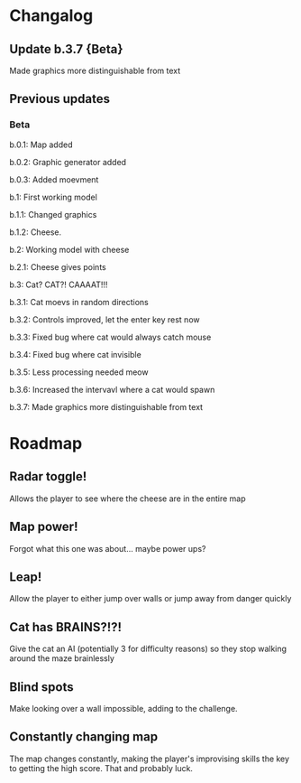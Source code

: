 # Changalog
## Update b.3.7 {Beta}
Made graphics more distinguishable from text

## Previous updates
### Beta
b.0.1: Map added

b.0.2: Graphic generator added

b.0.3: Added moevment

b.1: First working model

b.1.1: Changed graphics

b.1.2: Cheese.

b.2: Working model with cheese

b.2.1: Cheese gives points

b.3: Cat? CAT?! CAAAAT!!!

b.3.1: Cat moevs in random directions

b.3.2: Controls improved, let the enter key rest now

b.3.3: Fixed bug where cat would always catch mouse

b.3.4: Fixed bug where cat invisible

b.3.5: Less processing needed meow

b.3.6: Increased the intervavl where a cat would spawn

b.3.7: Made graphics more distinguishable from text

# Roadmap

## Radar toggle!
Allows the player to see where the cheese are in the entire map

## Map power!
Forgot what this one was about... maybe power ups?

## Leap!
Allow the player to either jump over walls or jump away from danger quickly

## Cat has BRAINS?!?!
Give the cat an AI (potentially 3 for difficulty reasons) so they stop walking around the maze brainlessly

## Blind spots
Make looking over a wall impossible, adding to the challenge.

## Constantly changing map
The map changes constantly, making the player's improvising skills the key to getting the high score. That and probably luck.
